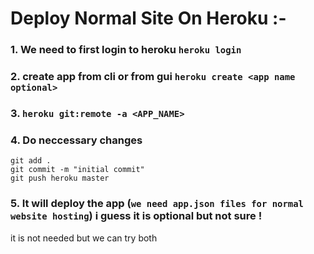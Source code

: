 # Deploy Normal Site On Heroku :-

### 1. We need to first login to heroku `heroku login`

### 2. create app from cli or from gui `heroku create <app name optional>`

### 3. `heroku git:remote -a <APP_NAME>`

### 4. Do neccessary changes

```git
git add .
git commit -m "initial commit"
git push heroku master
```

### 5. It will deploy the app (`we need app.json files for normal website hosting`) i guess it is optional but not sure !
it is not needed but we can try both